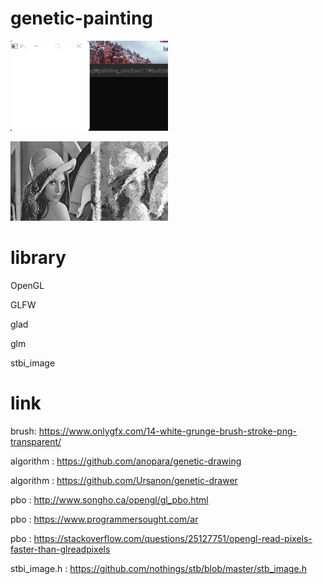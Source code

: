 # genetic-painting

<img src = "/note/screenshot/2021-08-02 (1).gif" width="50%" height="50%" title="n=8" alt="n=8"></img>

<img src = "/note/screenshot/2021-08-02.png" width="50%" height="50%" title="n=8" alt="n=8"></img>



# library
OpenGL

GLFW

glad

glm

stbi_image

# link

brush: https://www.onlygfx.com/14-white-grunge-brush-stroke-png-transparent/

algorithm : https://github.com/anopara/genetic-drawing

algorithm : https://github.com/Ursanon/genetic-drawer

pbo : http://www.songho.ca/opengl/gl_pbo.html

pbo : https://www.programmersought.com/ar

pbo : https://stackoverflow.com/questions/25127751/opengl-read-pixels-faster-than-glreadpixels

stbi_image.h : https://github.com/nothings/stb/blob/master/stb_image.h
